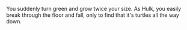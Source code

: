 You suddenly turn green and grow twice your size. As Hulk, you easily break through the floor and fall, only to find that it's turtles all the way down.